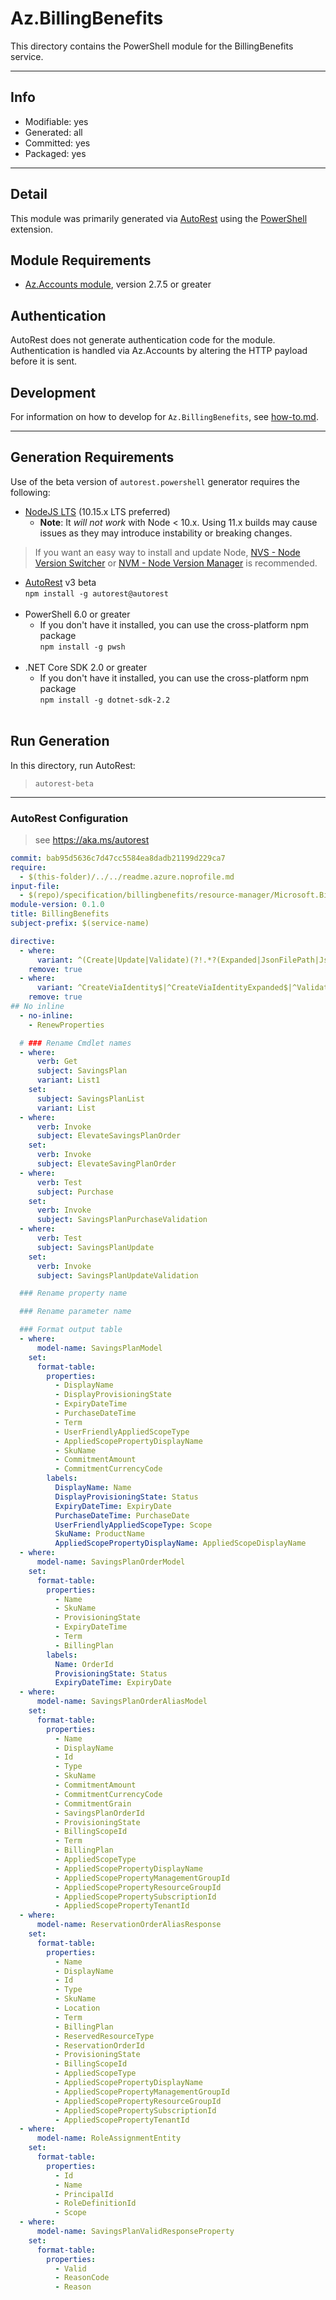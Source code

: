 <!-- region Generated -->
# Az.BillingBenefits
This directory contains the PowerShell module for the BillingBenefits service.

---
## Info
- Modifiable: yes
- Generated: all
- Committed: yes
- Packaged: yes

---
## Detail
This module was primarily generated via [AutoRest](https://github.com/Azure/autorest) using the [PowerShell](https://github.com/Azure/autorest.powershell) extension.

## Module Requirements
- [Az.Accounts module](https://www.powershellgallery.com/packages/Az.Accounts/), version 2.7.5 or greater

## Authentication
AutoRest does not generate authentication code for the module. Authentication is handled via Az.Accounts by altering the HTTP payload before it is sent.

## Development
For information on how to develop for `Az.BillingBenefits`, see [how-to.md](how-to.md).
<!-- endregion -->

---
## Generation Requirements
Use of the beta version of `autorest.powershell` generator requires the following:
- [NodeJS LTS](https://nodejs.org) (10.15.x LTS preferred)
  - **Note**: It *will not work* with Node < 10.x. Using 11.x builds may cause issues as they may introduce instability or breaking changes.
> If you want an easy way to install and update Node, [NVS - Node Version Switcher](../nodejs/installing-via-nvs.md) or [NVM - Node Version Manager](../nodejs/installing-via-nvm.md) is recommended.
- [AutoRest](https://aka.ms/autorest) v3 beta <br>`npm install -g autorest@autorest`<br>&nbsp;
- PowerShell 6.0 or greater
  - If you don't have it installed, you can use the cross-platform npm package <br>`npm install -g pwsh`<br>&nbsp;
- .NET Core SDK 2.0 or greater
  - If you don't have it installed, you can use the cross-platform npm package <br>`npm install -g dotnet-sdk-2.2`<br>&nbsp;

## Run Generation
In this directory, run AutoRest:
> `autorest-beta`

---
### AutoRest Configuration
> see https://aka.ms/autorest

``` yaml
commit: bab95d5636c7d47cc5584ea8dadb21199d229ca7
require:
  - $(this-folder)/../../readme.azure.noprofile.md
input-file:
  - $(repo)/specification/billingbenefits/resource-manager/Microsoft.BillingBenefits/stable/2022-11-01/billingbenefits.json
module-version: 0.1.0
title: BillingBenefits
subject-prefix: $(service-name)

directive:
  - where:
      variant: ^(Create|Update|Validate)(?!.*?(Expanded|JsonFilePath|JsonString))
    remove: true
  - where:
      variant: ^CreateViaIdentity$|^CreateViaIdentityExpanded$|^ValidateViaIdentitySavingsPlanOrderExpanded$|^ElevateViaIdentity$
    remove: true
## No inline
  - no-inline:
    - RenewProperties

  # ### Rename Cmdlet names
  - where:
      verb: Get
      subject: SavingsPlan
      variant: List1
    set:
      subject: SavingsPlanList
      variant: List
  - where:
      verb: Invoke
      subject: ElevateSavingsPlanOrder
    set:
      verb: Invoke
      subject: ElevateSavingPlanOrder
  - where:
      verb: Test
      subject: Purchase
    set:
      verb: Invoke
      subject: SavingsPlanPurchaseValidation
  - where:
      verb: Test
      subject: SavingsPlanUpdate
    set:
      verb: Invoke
      subject: SavingsPlanUpdateValidation

  ### Rename property name

  ### Rename parameter name  

  ### Format output table
  - where:
      model-name: SavingsPlanModel
    set:
      format-table:
        properties:
          - DisplayName
          - DisplayProvisioningState
          - ExpiryDateTime
          - PurchaseDateTime
          - Term
          - UserFriendlyAppliedScopeType
          - AppliedScopePropertyDisplayName
          - SkuName
          - CommitmentAmount
          - CommitmentCurrencyCode
        labels:
          DisplayName: Name
          DisplayProvisioningState: Status
          ExpiryDateTime: ExpiryDate
          PurchaseDateTime: PurchaseDate
          UserFriendlyAppliedScopeType: Scope
          SkuName: ProductName
          AppliedScopePropertyDisplayName: AppliedScopeDisplayName
  - where:
      model-name: SavingsPlanOrderModel
    set:
      format-table:
        properties:
          - Name
          - SkuName
          - ProvisioningState
          - ExpiryDateTime
          - Term
          - BillingPlan
        labels:
          Name: OrderId
          ProvisioningState: Status
          ExpiryDateTime: ExpiryDate
  - where:
      model-name: SavingsPlanOrderAliasModel
    set:
      format-table:
        properties:
          - Name
          - DisplayName
          - Id
          - Type
          - SkuName
          - CommitmentAmount
          - CommitmentCurrencyCode
          - CommitmentGrain
          - SavingsPlanOrderId
          - ProvisioningState
          - BillingScopeId
          - Term
          - BillingPlan
          - AppliedScopeType
          - AppliedScopePropertyDisplayName
          - AppliedScopePropertyManagementGroupId
          - AppliedScopePropertyResourceGroupId
          - AppliedScopePropertySubscriptionId
          - AppliedScopePropertyTenantId
  - where:
      model-name: ReservationOrderAliasResponse
    set:
      format-table:
        properties:
          - Name
          - DisplayName
          - Id
          - Type
          - SkuName
          - Location
          - Term
          - BillingPlan
          - ReservedResourceType
          - ReservationOrderId
          - ProvisioningState
          - BillingScopeId
          - AppliedScopeType
          - AppliedScopePropertyDisplayName
          - AppliedScopePropertyManagementGroupId
          - AppliedScopePropertyResourceGroupId
          - AppliedScopePropertySubscriptionId
          - AppliedScopePropertyTenantId
  - where:
      model-name: RoleAssignmentEntity
    set:
      format-table:
        properties:
          - Id
          - Name
          - PrincipalId
          - RoleDefinitionId
          - Scope
  - where:
      model-name: SavingsPlanValidResponseProperty
    set:
      format-table:
        properties:
          - Valid
          - ReasonCode
          - Reason
```
